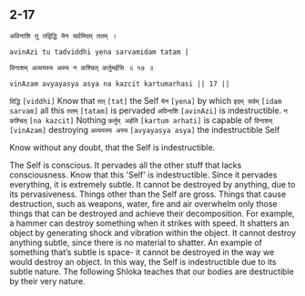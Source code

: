 ## 2-17


```shloka-sa
अविनाशि तु तद्विद्धि येन सर्वमिदम् ततम् ।
```
```shloka-sa-hk
avinAzi tu tadviddhi yena sarvamidam tatam |
```
```shloka-sa
विनाशम् अव्ययस्य अस्य न कश्चित् कर्तुमर्हसि ॥ १७ ॥
```
```shloka-sa-hk
vinAzam avyayasya asya na kazcit kartumarhasi || 17 ||
```

`विद्धि` `[viddhi]` Know that `तत्` `[tat]` the Self `येन` `[yena]` by which `इदम् सर्वम्` `[idam sarvam]` all this `ततम्` `[tatam]` is pervaded `अविनाशि` `[avinAzi]` is indestructible. `न कश्चित्` `[na kazcit]` Nothing `कर्तुम् अर्हति` `[kartum arhati]` is capable of `विनाशम्` `[vinAzam]` destroying `अव्ययस्य अस्य` `[avyayasya asya]` the indestructible Self

Know without any doubt, that the Self is indestructible.



The Self is conscious. It pervades all the other stuff that lacks consciousness. Know that this 'Self' is indestructible. Since it pervades everything, it is extremely subtle. It cannot be destroyed by anything, due to its pervasiveness. 
Things other than the Self are gross. Things that cause destruction, such as weapons, water, fire and air overwhelm only those things that can be destroyed and achieve their decomposition.
For example, a hammer can destroy something when it strikes with speed. It shatters an object by generating shock and vibration within the object. It cannot destroy anything subtle, since there is no material to shatter. An example of something that’s subtle is space- it cannot be destroyed in the way we would destroy an object. 
In this way, the Self is indestructible due to its subtle nature.
The following Shloka teaches that our bodies are destructible by their very nature.

